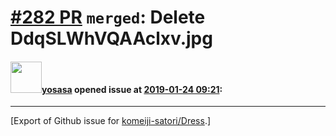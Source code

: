 # [\#282 PR](https://github.com/komeiji-satori/Dress/pull/282) `merged`: Delete DdqSLWhVQAAclxv.jpg

#### <img src="https://avatars.githubusercontent.com/u/24895575?v=4" width="50">[yosasa](https://github.com/yosasa) opened issue at [2019-01-24 09:21](https://github.com/komeiji-satori/Dress/pull/282):






-------------------------------------------------------------------------------



[Export of Github issue for [komeiji-satori/Dress](https://github.com/komeiji-satori/Dress).]
